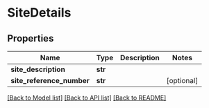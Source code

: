 # SiteDetails

## Properties
Name | Type | Description | Notes
------------ | ------------- | ------------- | -------------
**site_description** | **str** |  | 
**site_reference_number** | **str** |  | [optional] 

[[Back to Model list]](../README.md#documentation-for-models) [[Back to API list]](../README.md#documentation-for-api-endpoints) [[Back to README]](../README.md)

